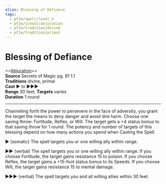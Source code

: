 ```yaml
---
alias: Blessing of Defiance
tags:
  - pf2e/spell/level_5
  - pf2e/school/abjuration
  - pf2e/tradition/divine
  - pf2e/tradition/primal
---
```


# Blessing of Defiance

==[Abjuration](../../../Traits/Abjuration.md)==  
__Source__ Secrets of Magic pg. 91 1.1  
**Traditions** divine, primal  
**Cast** ► to ►►►  
**Range** 30 feet; **Targets** varies  
**Duration** 1 round

---

Channeling forth the power to persevere in the face of adversity, you grant the target the means to deny danger and avoid dire harm. Choose one saving throw: Fortitude, Reflex, or Will. The target gets a +4 status bonus to that saving throw for 1 round. The potency and number of targets of this blessing depend on how many actions you spend when Casting the Spell.

► (somatic) The spell targets you or one willing ally within range.

►► (verbal) The spell targets you or one willing ally within range. If you choose Fortitude, the target gains resistance 15 to poison. If you choose Reflex, the target gains a +15-foot status bonus to its Speeds. If you choose Will, the target gains resistance 15 to mental damage.

►►► (verbal) The spell targets you and all willing allies within 30 feet.
